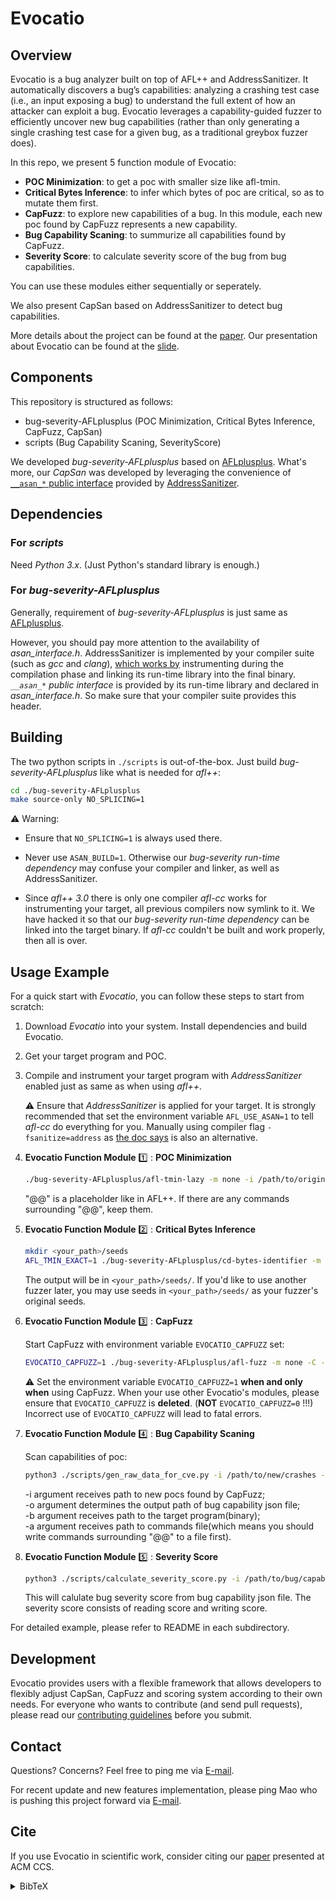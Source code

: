 # Evocatio

## Overview

Evocatio is a bug analyzer built on top of AFL++ and AddressSanitizer. It automatically discovers a bug’s capabilities: analyzing a crashing test case (i.e., an input exposing a bug) to understand the full extent of how an attacker can exploit a bug. Evocatio leverages a capability-guided fuzzer to efficiently uncover new bug capabilities (rather than only generating a single crashing test case for a given bug, as a traditional greybox fuzzer does).

In this repo, we present 5 function module of Evocatio:

- **POC Minimization**: to get a poc with smaller size like afl-tmin.
- **Critical Bytes Inference**: to infer which bytes of poc are critical, so as to mutate them first.
- **CapFuzz**: to explore new capabilities of a bug. In this module, each new poc found by CapFuzz represents a new capability.
- **Bug Capability Scaning**: to summurize all capabilities found by CapFuzz.
- **Severity Score**: to calculate severity score of the bug from bug capabilities.

You can use these modules either sequentially or seperately.

We also present CapSan based on AddressSanitizer to detect bug capabilities.

More details about the project can be found at the [paper](https://hexhive.epfl.ch/publications/files/22CCS.pdf). Our presentation about Evocatio can be found at the [slide](https://hexhive.epfl.ch/publications/files/22CCS-presentation.pdf).

## Components

This repository is structured as follows:

- bug-severity-AFLplusplus (POC Minimization, Critical Bytes Inference, CapFuzz, CapSan)
- scripts (Bug Capability Scaning, SeverityScore)

We developed *bug-severity-AFLplusplus* based on [AFLplusplus](https://github.com/AFLplusplus/AFLplusplus). What's more, our *CapSan* was developed by leveraging the convenience of [`__asan_*` public interface](https://github.com/llvm/llvm-project/blob/b5c862e15caf4d8aa34bbc6ee25af8da9a9405a4/compiler-rt/include/sanitizer/asan_interface.h#L263) provided by [AddressSanitizer](https://github.com/google/sanitizers/wiki/AddressSanitizer).

## Dependencies

### For *scripts*

Need *Python 3.x*. (Just Python's standard library is enough.)

### For *bug-severity-AFLplusplus*

Generally, requirement of *bug-severity-AFLplusplus* is just same as [AFLplusplus](https://github.com/AFLplusplus/AFLplusplus).

However, you should pay more attention to the availability of *asan_interface.h*. AddressSanitizer is implemented by your compiler suite (such as *gcc* and *clang*), [which works by](https://github.com/google/sanitizers/wiki/AddressSanitizerAlgorithm) instrumenting during the compilation phase and linking its run-time library into the final binary. *`__asan_*` public interface* is provided by its run-time library and declared in *asan_interface.h*. So make sure that your compiler suite provides this header.

## Building

The two python scripts in `./scripts` is out-of-the-box. Just build *bug-severity-AFLplusplus* like what is needed for *afl++*:

```bash
cd ./bug-severity-AFLplusplus
make source-only NO_SPLICING=1
```

:warning: Warning:

 - Ensure that `NO_SPLICING=1` is always used there.

 - Never use `ASAN_BUILD=1`. Otherwise our *bug-severity run-time dependency* may confuse your compiler and linker, as well as AddressSanitizer.

 - Since *afl++ 3.0* there is only one compiler *afl-cc* works for instrumenting your target, all previous compilers now symlink to it. We have hacked it so that our *bug-severity run-time dependency* can be linked into the target binary. If *afl-cc* couldn't be built and work properly, then all is over.

## Usage Example

For a quick start with *Evocatio*, you can follow these steps to start from scratch:

1. Download *Evocatio* into your system. Install dependencies and build Evocatio.

2. Get your target program and POC.

3. Compile and instrument your target program with *AddressSanitizer* enabled just as same as when using *afl++*.

   :warning: Ensure that *AddressSanitizer* is applied for your target. It is strongly recommended that set the environment variable `AFL_USE_ASAN=1` to tell  *afl-cc* do everything for you. Manually using compiler flag `-fsanitize=address` as [the doc says](https://github.com/google/sanitizers/wiki/AddressSanitizer) is also an alternative. 

4. **Evocatio Function Module** :one: : **POC Minimization**

    ```bash
    ./bug-severity-AFLplusplus/afl-tmin-lazy -m none -i /path/to/original/poc -o /path/to/minimized/poc -- /path/to/target/program @@
    ```

    "@@" is a placeholder like in AFL++. If there are any commands surrounding "@@", keep them.

5. **Evocatio Function Module** :two: : **Critical Bytes Inference**

    ```bash
    mkdir <your_path>/seeds
    AFL_TMIN_EXACT=1 ./bug-severity-AFLplusplus/cd-bytes-identifier -m none -i /path/to/poc -o /tmp/foo -g -c /tmp/constraints.res -k <your_path>/seeds -- /path/to/target/program @@
    ```

    The output will be in `<your_path>/seeds/`. If you'd like to use another fuzzer later, you may use seeds in `<your_path>/seeds/` as your fuzzer's original seeds.

6. **Evocatio Function Module** :three: : **CapFuzz**

    Start CapFuzz with environment variable `EVOCATIO_CAPFUZZ` set:

    ```bash
    EVOCATIO_CAPFUZZ=1 ./bug-severity-AFLplusplus/afl-fuzz -m none -C -i /path/to/input/seeds/ -o /path/to/output/ -k /path/to/original/poc -- /path/to/target/program @@
    ```

    :warning: Set the environment variable `EVOCATIO_CAPFUZZ=1` **when and only when** using CapFuzz. When your use other Evocatio's modules, please ensure that `EVOCATIO_CAPFUZZ` is **deleted**. (**NOT** `EVOCATIO_CAPFUZZ=0` !!!) Incorrect use of `EVOCATIO_CAPFUZZ` will lead to fatal errors.

7. **Evocatio Function Module** :four: : **Bug Capability Scaning**

    Scan capabilities of poc:

    ```bash
    python3 ./scripts/gen_raw_data_for_cve.py -i /path/to/new/crashes -o /path/to/bug/capability/json -b /path/to/target/program -a /path/to/commmands/file
    ```

    -i argument receives path to new pocs found by CapFuzz;  
    -o argument determines the output path of bug capability json file;  
    -b argument receives path to the target program(binary);  
    -a argument receives path to commands file(which means you should write commands surrounding "@@" to a file first).

8.  **Evocatio Function Module** :five: : **Severity Score**

    ```bash
    python3 ./scripts/calculate_severity_score.py -i /path/to/bug/capability/json
    ```

    This will calulate bug severity score from bug capability json file. The severity score consists of reading score and writing score.

For detailed example, please refer to README in each subdirectory.

## Development

Evocatio provides users with a flexible framework that allows developers to flexibly adjust CapSan, CapFuzz and scoring system according to their own needs. For everyone who wants to contribute (and send pull requests), please read our [contributing guidelines](https://github.com/HexHive/Evocatio/blob/main/CONTRIBUTING.md) before you submit.

## Contact

Questions? Concerns? Feel free to ping me via [E-mail](supermolejzy@gmail.com).

For recent update and new features implementation, please ping Mao who is pushing this project forward via [E-mail](maolc93@126.com).

## Cite

If you use Evocatio in scientific work, consider citing our [paper](https://doi.org/10.1145/3548606.3560575) presented at ACM CCS.

<details>

<summary>BibTeX</summary>

```bibtex
@inproceedings{10.1145/3548606.3560575,
author = {Jiang, Zhiyuan and Gan, Shuitao and Herrera, Adrian and Toffalini, Flavio and Romerio, Lucio and Tang, Chaojing and Egele, Manuel and Zhang, Chao and Payer, Mathias},
title = {Evocatio: Conjuring Bug Capabilities from a Single PoC},
year = {2022},
isbn = {9781450394505},
publisher = {Association for Computing Machinery},
address = {New York, NY, USA},
url = {https://doi.org/10.1145/3548606.3560575},
doi = {10.1145/3548606.3560575},
booktitle = {Proceedings of the 2022 ACM SIGSAC Conference on Computer and Communications Security},
pages = {1599–1613},
numpages = {15},
keywords = {bug triaging, fuzzing, bug capability},
location = {Los Angeles, CA, USA},
series = {CCS '22}
}
```
</details>
